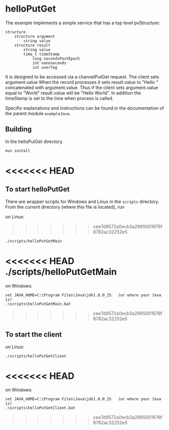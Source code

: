 # helloPutGet

The example implements a simple service that has a top level pvStructure:

    structure
        structure argument
            string value
        structure result
            string value
            time_t timeStamp
                long secondsPastEpoch
                int nanoseconds
                int userTag


It is designed to be accessed via a channelPutGet request.
The client sets argument.value
When the record processes it sets result.value to "Hello " 
concatenated with argument.value.
Thus if the client sets argument.value equal to "World"
result.value will be "Hello World".
In addition the timeStamp is set to the time when process is called.</p>

Specific explanations and instructions can be found in the documentation of the parent 
module `exampleJava`.


## Building

In the helloPutGet directory

    mvn install
<<<<<<< HEAD
=======

## To start helloPutGet

There are wrapper scripts for Windows and Linux in the `scripts` directory.
From the current directory (where this file is located), run

on Linux:
>>>>>>> cee7d9572a0ecb3a2965001676f8782ac32252e5

    ./scripts/helloPutGetMain

<<<<<<< HEAD
    ./scripts/helloPutGetMain
=======
on Windows:

    set JAVA_HOME=C:\Program Files\Java\jdk1.8.0_25   (or where your Java is)
    .\scripts\helloPutGetMain.bat
>>>>>>> cee7d9572a0ecb3a2965001676f8782ac32252e5
    

## To start the  client

on Linux:
 
    ./scripts/helloPutGetClient
<<<<<<< HEAD
=======

on Windows:

    set JAVA_HOME=C:\Program Files\Java\jdk1.8.0_25   (or where your Java is)
    .\scripts\helloPutGetClient.bat
    
>>>>>>> cee7d9572a0ecb3a2965001676f8782ac32252e5

